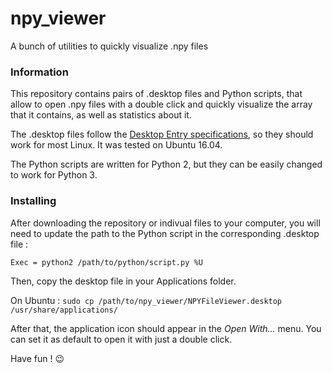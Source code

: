 # npy_viewer
A bunch of utilities to quickly visualize .npy files

### Information

This repository contains pairs of .desktop files and Python scripts,
that allow to open .npy files with a double click and quickly
visualize the array that it contains, as well as statistics about it.

The .desktop files follow the [Desktop Entry specifications](https://specifications.freedesktop.org/desktop-entry-spec/desktop-entry-spec-latest.html),
so they should work for most Linux.
It was tested on Ubuntu 16.04.

The Python scripts are written for Python 2, but they can be easily changed to work for Python 3.

### Installing

After downloading the repository or indivual files to your computer,
you will need to update the path to the Python script in the corresponding .desktop file :

`Exec = python2 /path/to/python/script.py %U`

Then, copy the desktop file in your Applications folder.

On Ubuntu : `sudo cp /path/to/npy_viewer/NPYFileViewer.desktop /usr/share/applications/`

After that, the application icon should appear in the *Open With...* menu.
You can set it as default to open it with just a double click.

Have fun ! :wink:
